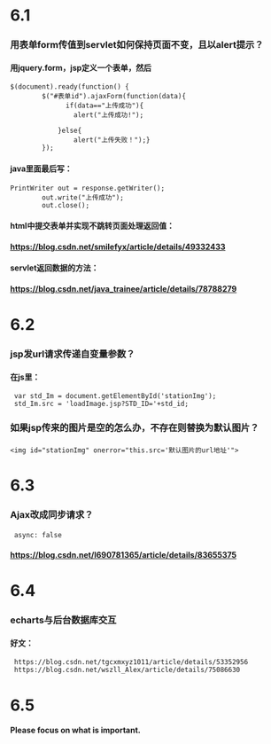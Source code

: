 # 6.1
### 用表单form传值到servlet如何保持页面不变，且以alert提示？
#### 用jquery.form，jsp定义一个表单，然后
    $(document).ready(function() {
	        $("#表单id").ajaxForm(function(data){
	              if(data=="上传成功"){
                    alert("上传成功!");
                   
                }else{
                    alert("上传失败！");}
	        });	
#### java里面最后写：
	PrintWriter out = response.getWriter();
            out.write("上传成功");
            out.close();

#### html中提交表单并实现不跳转页面处理返回值：
#### https://blog.csdn.net/smilefyx/article/details/49332433
#### servlet返回数据的方法：
#### https://blog.csdn.net/java_trainee/article/details/78788279

# 6.2
### jsp发url请求传递自变量参数？
#### 在js里：
     var std_Im = document.getElementById('stationImg');
     std_Im.src = 'loadImage.jsp?STD_ID='+std_id;

### 如果jsp传来的图片是空的怎么办，不存在则替换为默认图片？
#### 
    <img id="stationImg" onerror="this.src='默认图片的url地址'">
# 6.3
### Ajax改成同步请求？
#### 
     async: false
#### https://blog.csdn.net/l690781365/article/details/83655375
# 6.4
### echarts与后台数据库交互
#### 好文：
     https://blog.csdn.net/tgcxmxyz1011/article/details/53352956
     https://blog.csdn.net/wszll_Alex/article/details/75086630
# 6.5
#### Please focus on what is important.